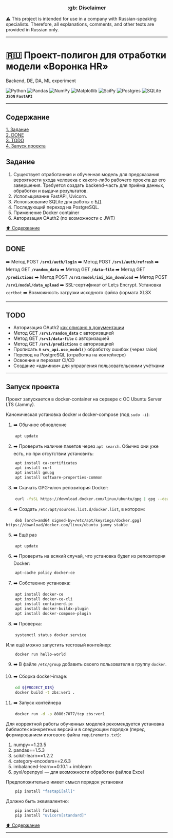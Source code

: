 <h3 align="center">:gb: Disclaimer</h3>

:warning: This project is intended for use in a company with Russian-speaking
specialists. Therefore, all explanations, comments, and other texts are provided
in Russian only.

----

# :ru: Проект-полигон для отработки модели &laquo;Воронка HR&raquo; #
Backend, DE, DA, ML experiment

![Python](https://img.shields.io/badge/python-3670A0?style=plastic&logo=python&logoColor=ffdd54)
![Pandas](https://img.shields.io/badge/pandas-%23150458.svg?style=plastic&logo=pandas&logoColor=white)
![NumPy](https://img.shields.io/badge/numpy-%23013243.svg?style=plastic&logo=numpy&logoColor=white)
![Matplotlib](https://img.shields.io/badge/Matplotlib-%23ffffff.svg?style=plastic&logo=Matplotlib&logoColor=black)
![SciPy](https://img.shields.io/badge/SciPy-%230C55A5.svg?style=plastic&logo=scipy&logoColor=%white)
![Postgres](https://img.shields.io/badge/postgres-%23316192.svg?style=plastic&logo=postgresql&logoColor=white)
![SQLite](https://img.shields.io/badge/sqlite-%2307405e.svg?style=plastic&logo=sqlite&logoColor=white)
**`JSON`**
**`FastAPI`**

----

## Содержание ##

[1. Задание](#задание)    
[2. DONE](#done)    
[3. TODO](#todo)    
[4. Запуск проекта](#запуск-проекта)    

## Задание ##

1. Существует отработанная и обученная модель для предсказания вероятности ухода
человека с какого-либо рабочего проекта до его завершения. Требуется создать
backend-часть для приёма данных, обработки и выдачи результатов.
2. Испольщование FastAPI, Uvicorn.
3. Использование SQLite для работы с БД.
4. Последующий переход на PostgreSQL.
5. Применение Docker container
6. Авторизация OAuth2 (по возможности с JWT)

[:arrow_up: Содержание](#содержание)

----

## DONE ##

:arrow_right: Метод POST **`/srv1/auth/login`**
:arrow_right: Метод POST **`/srv1/auth/refresh`**
:arrow_right: Метод GET **`/random_data`**
:arrow_right: Метод GET **`/data-file`**
:arrow_right: Метод GET **`/predictions`**
:arrow_right: Метод POST **`/srv1/model/ini_bin_download`**
:arrow_right: Метод POST **`/srv1/model/data_upload`**
:arrow_right: SSL-сертификат от Let;s Encrypt. Установка `certbot`
:arrow_right: Возможность загрузки исходного файла формата XLSX

----

## TODO ##

- Авторизация OAuth2 [как описано в документации](https://fastapi.tiangolo.com/ru/tutorial/security/first-steps/)
- Метод GET **`/srv1/random_data`** с авторизацией
- Метод GET **`/srv1/data-file`** с авторизацией
- Метод GET **`/srv1/predictions`** с авторизацией
- Прописать в **`srv_api.use_model()`** обработку ошибок (через raise)
- Переход на PostgreSQL (отработка на контейнере)
- Освоение и перехват CI/CD
- Создание &laquo;админки&raquo; для управления пользовательскими учётками

----

## Запуск проекта ##

Проект запускается в docker-container на сервере с ОС Ubuntu Server LTS (Jammy).

Каноническая установка docker и docker-compose (под `sudo -i`):

1. :arrow_right: Обычное обновление

```bash
    apt update
```

2. :arrow_right: Проверить наличие пакетов через `apt search`. Обычно они уже
есть, но при отсутствии установить:

```bash
    apt install ca-certificates
    apt install curl
    apt install gnupg
    apt install software-properties-common
```

3. :arrow_right: Скачать GPG-ключ репозитория Docker:

```bash
    curl -fsSL https://download.docker.com/linux/ubuntu/gpg | gpg --dearmor -o /etc/apt/keyrings/docker.gpg
```

4. :arrow_right: Создать `/etc/apt/sources.list.d/docker.list`, в котором:

```text
    deb [arch=amd64 signed-by=/etc/apt/keyrings/docker.gpg] https://download/docker.com/linux/ubuntu jammy stable
```

5. :arrow_right: Ещё раз

```bash
    apt update
```

6. :arrow_right: Проверить на всякий случай, что установка будет из репозитория Docker:

```bash
    apt-cache policy docker-ce
```

7. :arrow_right: Собственно установка:

```bash
    apt install docker-ce
    apt install docker-ce-cli
    apt install containerd.io
    apt install docker-buildx-plugin
    apt install docker-compose-plugin
```

8. :arrow_right: Проверка:

```bash
    systemctl status docker.service
```

Или ещё можно запустить тестовый контейнер:

```bash
    docker run hello-world
```

9. :arrow_right: В файле `/etc/group` добавить своего пользователя в группу `docker`.

10. :arrow_right: Сборка docker-image:

```bash
    cd ${PROJECT_DIR}
    docker build -t zbs:ver1 .
```

11. :arrow_right: Запуск контейнера

```bash
    docker run -d -p 8080:7077/tcp zbs:ver1
```

Для корректной работы обученных моделей рекомендуется установка библиотек
конкретных версий и в следующем порядке (перед формированием итогового файла
`requirements.txt`):

1. numpy==1.23.5
2. pandas==1.5.3
3. scikit-learn==1.2.2
4. category-encoders==2.6.3
5. imbalanced-learn==0.10.1 + imblearn
6. pyxl/openpyxl&nbsp;&mdash; для возможности обработки файлов Excel

Предположительно имеет смысл порядок установки

```bash
    pip install "fastapi[all]"
```

Должно быть эквивалентно:

```bash
    pip install fastapi
    pip install "uvicorn[standard]"
```

[:arrow_up: Содержание](#содержание)

----

